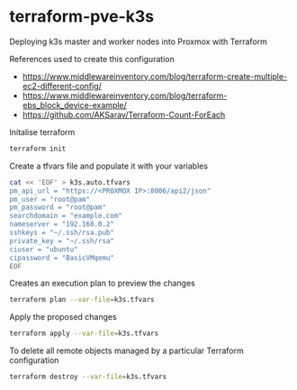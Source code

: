 # terraform-pve-k3s
Deploying k3s master and worker nodes into Proxmox with Terraform

References used to create this configuration
- https://www.middlewareinventory.com/blog/terraform-create-multiple-ec2-different-config/
- https://www.middlewareinventory.com/blog/terraform-ebs_block_device-example/
- https://github.com/AKSarav/Terraform-Count-ForEach

Initalise terraform
```bash
terraform init
```

Create a tfvars file and populate it with your variables
```bash
cat << 'EOF' > k3s.auto.tfvars
pm_api_url = "https://<PROXMOX IP>:8006/api2/json"
pm_user = "root@pam"
pm_password = "root@pam"
searchdomain = "example.com"
nameserver = "192.168.0.2"
sshkeys = "~/.ssh/rsa.pub"
private_key = "~/.ssh/rsa"
ciuser = "ubuntu"
cipassword = "BasicVMqemu"
EOF
```

Creates an execution plan to preview the changes
```bash
terraform plan --var-file=k3s.tfvars
```

Apply the proposed changes
```bash
terraform apply --var-file=k3s.tfvars
```

To delete all remote objects managed by a particular Terraform configuration
```bash
terraform destroy --var-file=k3s.tfvars
```